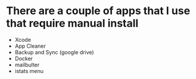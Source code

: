 # There are a couple of apps that I use that require manual install

* Xcode 
* App Cleaner
* Backup and Sync (google drive)
* Docker
* mailbulter
* istats menu